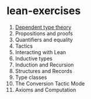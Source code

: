 # lean-exercises

01. [Dependent type theory](https://lean-lang.org/theorem_proving_in_lean4/dependent_type_theory.html)
02. Propositions and proofs
03. Quantifiers and equality
04. Tactics
05. Interacting with Lean
06. Inductive types
07. Induction and Recursion
08. Structures and Records
09. Type classes
10. The Conversion Tactic Mode
11. Axioms and Computation

